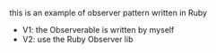 this is an example of observer pattern written in Ruby
* V1: the Observerable is written by myself
* V2: use the Ruby Observer lib

